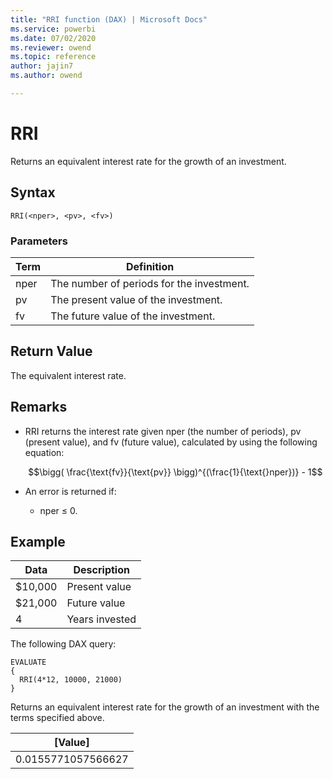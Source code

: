 ```yaml
---
title: "RRI function (DAX) | Microsoft Docs"
ms.service: powerbi
ms.date: 07/02/2020
ms.reviewer: owend
ms.topic: reference
author: jajin7
ms.author: owend

---
```


# RRI

Returns an equivalent interest rate for the growth of an investment.

## Syntax

```dax
RRI(<nper>, <pv>, <fv>)
```

### Parameters

|Term|Definition|  
|--------|--------------|  
|nper|The number of periods for the investment.|
|pv|The present value of the investment.|
|fv|The future value of the investment.|

## Return Value

The equivalent interest rate.

## Remarks

- RRI returns the interest rate given $\text{nper}$ (the number of periods), $\text{pv}$ (present value), and $\text{fv}$ (future value), calculated by using the following equation:

  $$\bigg( \frac{\text{fv}}{\text{pv}} \bigg)^{(\frac{1}{\text{}nper})} - 1$$

- An error is returned if:
  - nper ≤ 0.

## Example

| **Data** | **Description** |
| -------- | --------------- |
| \$10,000  | Present value   |
| \$21,000  | Future value    |
| 4        | Years invested  |

The following DAX query:

```dax
EVALUATE
{
  RRI(4*12, 10000, 21000)
}
```

Returns an equivalent interest rate for the growth of an investment with the terms specified above.

| **[Value]**      |
| ------------------ |
| 0.0155771057566627 |
